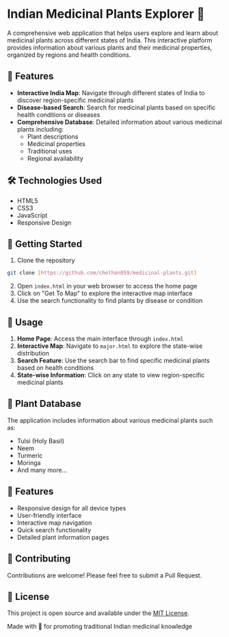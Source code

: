 # Indian Medicinal Plants Explorer 🌿

A comprehensive web application that helps users explore and learn about medicinal plants across different states of India. This interactive platform provides information about various plants and their medicinal properties, organized by regions and health conditions.

## 🌟 Features

- **Interactive India Map**: Navigate through different states of India to discover region-specific medicinal plants
- **Disease-based Search**: Search for medicinal plants based on specific health conditions or diseases
- **Comprehensive Database**: Detailed information about various medicinal plants including:
  - Plant descriptions
  - Medicinal properties
  - Traditional uses
  - Regional availability

## 🛠️ Technologies Used

- HTML5
- CSS3
- JavaScript
- Responsive Design

## 🚀 Getting Started

1. Clone the repository
```bash
git clone [https://github.com/chethan059/medicinal-plants.git]
```

2. Open `index.html` in your web browser to access the home page
3. Click on "Get To Map" to explore the interactive map interface
4. Use the search functionality to find plants by disease or condition

## 📱 Usage

1. **Home Page**: Access the main interface through `index.html`
2. **Interactive Map**: Navigate to `major.html` to explore the state-wise distribution
3. **Search Feature**: Use the search bar to find specific medicinal plants based on health conditions
4. **State-wise Information**: Click on any state to view region-specific medicinal plants

## 🌿 Plant Database

The application includes information about various medicinal plants such as:
- Tulsi (Holy Basil)
- Neem
- Turmeric
- Moringa
- And many more...

## 🎨 Features

- Responsive design for all device types
- User-friendly interface
- Interactive map navigation
- Quick search functionality
- Detailed plant information pages

## 🤝 Contributing

Contributions are welcome! Please feel free to submit a Pull Request.

## 📝 License

This project is open source and available under the [MIT License](LICENSE).

Made with 💚 for promoting traditional Indian medicinal knowledge
